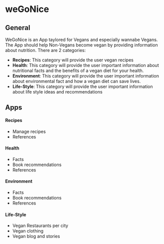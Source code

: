 # weGoNice

## General
WeGoNice is an App taylored for Vegans and especially wannabe Vegans. The App should help Non-Vegans become vegan by providing information about nutrition. There are 2 categories:
- **Recipes**: This category will provide the user vegan recipes
- **Health**: This category will provide the user important information about nutritional facts and the benefits of a vegan diet for your health.
- **Environment**: This category will provide the user important information about environmental fact and how a vegan diet can save lives.
- **Life-Style**: This category will provide the user important information about life style ideas and recommendations

## Apps
#### Recipes
- Manage recipes
- References

#### Health
- Facts
- Book recommendations
- References

#### Environment
- Facts
- Book recommendations
- References

#### Life-Style
- Vegan Restaurants per city
- Vegan clothing
- Vegan blog and stories
